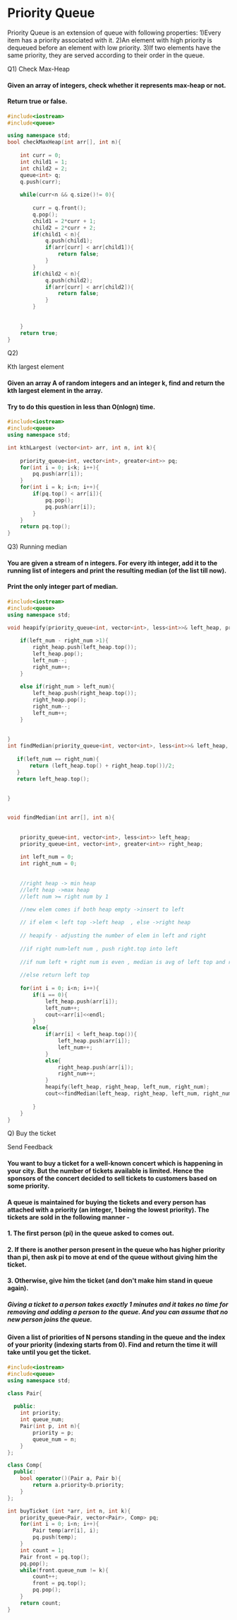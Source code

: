 <h1>Priority Queue</h1>

Priority Queue is an extension of queue with following properties:
1)Every item has a priority associated with it.
2)An element with high priority is dequeued before an element with low priority.
3)If two elements have the same priority, they are served according to their order in the queue.

Q1) Check Max-Heap

#### Given an array of integers, check whether it represents max-heap or not.

#### Return true or false.

```c++
#include<iostream>
#include<queue>

using namespace std;
bool checkMaxHeap(int arr[], int n){
    
    int curr = 0;
    int child1 = 1;
    int child2 = 2;
    queue<int> q;
    q.push(curr);
    
    while(curr<n && q.size()!= 0){
        
        curr = q.front();
        q.pop();
        child1 = 2*curr + 1;
        child2 = 2*curr + 2;
        if(child1 < n){
            q.push(child1);
            if(arr[curr] < arr[child1]){
                return false;
            }
        }
        if(child2 < n){
            q.push(child2);
            if(arr[curr] < arr[child2]){
                return false;
            }
        }        
        
        
    }
    return true;
}

```



Q2) 

Kth largest element

#### Given an array A of random integers and an integer k, find and return the kth largest element in the array.

#### Try to do this question in less than O(nlogn) time.

```c++
#include<iostream>
#include<queue>
using namespace std;

int kthLargest (vector<int> arr, int n, int k){
    
    priority_queue<int, vector<int>, greater<int>> pq;
    for(int i = 0; i<k; i++){
        pq.push(arr[i]);
    }
    for(int i = k; i<n; i++){
        if(pq.top() < arr[i]){
            pq.pop();
            pq.push(arr[i]);
        }
    }
    return pq.top();
}

```

Q3) Running median

#### You are given a stream of n integers. For every ith integer, add it to the running list of integers and print the resulting median (of the list till now).

#### Print the only integer part of median.

```c++
#include<iostream>
#include<queue>
using namespace std;

void heapify(priority_queue<int, vector<int>, less<int>>& left_heap, priority_queue<int, vector<int>, greater<int>>& right_heap, int& left_num, int& right_num ){
    
    if(left_num - right_num >1){
        right_heap.push(left_heap.top());
        left_heap.pop();
        left_num--;
        right_num++;
    }
    
    else if(right_num > left_num){
        left_heap.push(right_heap.top());
        right_heap.pop();
        right_num--;
        left_num++;
    }
    
    
}
int findMedian(priority_queue<int, vector<int>, less<int>>& left_heap, priority_queue<int, vector<int>, greater<int>>& right_heap, int& left_num, int& right_num ){
    
   if(left_num == right_num){
       return (left_heap.top() + right_heap.top())/2;
   }
   return left_heap.top();
    
    
}


void findMedian(int arr[], int n){
    
    
    priority_queue<int, vector<int>, less<int>> left_heap;
    priority_queue<int, vector<int>, greater<int>> right_heap;
    
    int left_num = 0;
    int right_num = 0;
    
    
    //right heap -> min heap
    //left heap ->max heap
    //left num >= right num by 1

    //new elem comes if both heap empty ->insert to left 
    
    // if elem < left top ->left heap  , else ->right heap
    
    // heapify - adjusting the number of elem in left and right
    
    //if right num>left num , push right.top into left 
    
    //if num left + right num is even , median is avg of left top and right top
    
    //else return left top
    
    for(int i = 0; i<n; i++){
        if(i == 0){
            left_heap.push(arr[i]);
            left_num++;
            cout<<arr[i]<<endl;
        }
        else{
            if(arr[i] < left_heap.top()){
                left_heap.push(arr[i]);
                left_num++;
            }
            else{
                right_heap.push(arr[i]);
                right_num++;
            }
            heapify(left_heap, right_heap, left_num, right_num);
            cout<<findMedian(left_heap, right_heap, left_num, right_num)<<endl;
            
        }
    }
}

```

Q) Buy the ticket

Send Feedback

#### You want to buy a ticket for a well-known concert which is happening in your city. But the number of tickets available is limited. Hence the sponsors of the concert decided to sell tickets to customers based on some priority.

#### A queue is maintained for buying the tickets and every person has attached with a priority (an integer, 1 being the lowest priority). The tickets are sold in the following manner -

#### 1. The first person (pi) in the queue asked to comes out.

#### 2. If there is another person present in the queue who has higher priority than pi, then ask pi to move at end of the queue without giving him the ticket.

#### 3. Otherwise, give him the ticket (and don't make him stand in queue again).

##### Giving a ticket to a person takes exactly 1 minutes and it takes no time for removing and adding a person to the queue. And you can assume that no new person joins the queue.

#### Given a list of priorities of N persons standing in the queue and the index of your priority (indexing starts from 0). Find and return the time it will take until you get the ticket.

```c++
#include<iostream>
#include<queue>
using namespace std;

class Pair{
    
  public:
    int priority;
    int queue_num;
    Pair(int p, int n){
        priority = p;
        queue_num = n;
    }
};

class Comp{
  public:
    bool operator()(Pair a, Pair b){
        return a.priority<b.priority;
    }    
};

int buyTicket (int *arr, int n, int k){
    priority_queue<Pair, vector<Pair>, Comp> pq;
    for(int i = 0; i<n; i++){
        Pair temp(arr[i], i);
        pq.push(temp);
    }
    int count = 1;
    Pair front = pq.top();
    pq.pop();
    while(front.queue_num != k){
        count++;
        front = pq.top();
        pq.pop();
    }
    return count;
}

```

